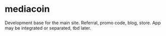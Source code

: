# mediacoin 
Development base for the main site. Referral, promo code, blog, store. App may be integrated or separated, tbd later.
